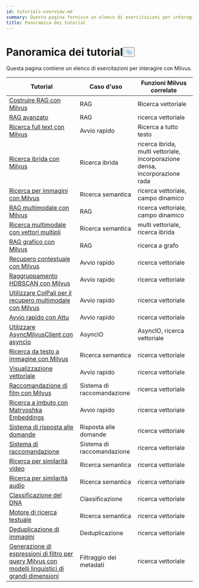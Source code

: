 ```yaml
---
id: tutorials-overview.md
summary: Questa pagina fornisce un elenco di esercitazioni per interagire con Milvus.
title: Panoramica dei tutorial
---
```

<h1 id="Tutorials-Overview" class="common-anchor-header">Panoramica dei tutorial<button data-href="#Tutorials-Overview" class="anchor-icon" translate="no">
      <svg translate="no"
        aria-hidden="true"
        focusable="false"
        height="20"
        version="1.1"
        viewBox="0 0 16 16"
        width="16"
      >
        <path
          fill="#0092E4"
          fill-rule="evenodd"
          d="M4 9h1v1H4c-1.5 0-3-1.69-3-3.5S2.55 3 4 3h4c1.45 0 3 1.69 3 3.5 0 1.41-.91 2.72-2 3.25V8.59c.58-.45 1-1.27 1-2.09C10 5.22 8.98 4 8 4H4c-.98 0-2 1.22-2 2.5S3 9 4 9zm9-3h-1v1h1c1 0 2 1.22 2 2.5S13.98 12 13 12H9c-.98 0-2-1.22-2-2.5 0-.83.42-1.64 1-2.09V6.25c-1.09.53-2 1.84-2 3.25C6 11.31 7.55 13 9 13h4c1.45 0 3-1.69 3-3.5S14.5 6 13 6z"
        ></path>
      </svg>
    </button></h1><p>Questa pagina contiene un elenco di esercitazioni per interagire con Milvus.</p>
<table>
<thead>
<tr><th>Tutorial</th><th>Caso d'uso</th><th>Funzioni Milvus correlate</th></tr>
</thead>
<tbody>
<tr><td><a href="/docs/it/build-rag-with-milvus.md">Costruire RAG con Milvus</a></td><td>RAG</td><td>Ricerca vettoriale</td></tr>
<tr><td><a href="/docs/it/how_to_enhance_your_rag.md">RAG avanzato</a></td><td>RAG</td><td>ricerca vettoriale</td></tr>
<tr><td><a href="/docs/it/full_text_search_with_milvus.md">Ricerca full text con Milvus</a></td><td>Avvio rapido</td><td>Ricerca a tutto testo</td></tr>
<tr><td><a href="/docs/it/hybrid_search_with_milvus.md">Ricerca ibrida con Milvus</a></td><td>Ricerca ibrida</td><td>ricerca ibrida, multi vettoriale, incorporazione densa, incorporazione rada</td></tr>
<tr><td><a href="/docs/it/image_similarity_search.md">Ricerca per immagini con Milvus</a></td><td>Ricerca semantica</td><td>ricerca vettoriale, campo dinamico</td></tr>
<tr><td><a href="/docs/it/multimodal_rag_with_milvus.md">RAG multimodale con Milvus</a></td><td>RAG</td><td>ricerca vettoriale, campo dinamico</td></tr>
<tr><td><a href="/docs/it/multimodal_rag_with_milvus.md">Ricerca multimodale con vettori multipli</a></td><td>Ricerca semantica</td><td>multi vettoriale, ricerca ibrida</td></tr>
<tr><td><a href="/docs/it/graph_rag_with_milvus.md">RAG grafico con Milvus</a></td><td>RAG</td><td>ricerca a grafo</td></tr>
<tr><td><a href="/docs/it/contextual_retrieval_with_milvus.md">Recupero contestuale con Milvus</a></td><td>Avvio rapido</td><td>ricerca vettoriale</td></tr>
<tr><td><a href="/docs/it/hdbscan_clustering_with_milvus.md">Raggruppamento HDBSCAN con Milvus</a></td><td>Avvio rapido</td><td>ricerca vettoriale</td></tr>
<tr><td><a href="/docs/it/use_ColPali_with_milvus.md">Utilizzare ColPali per il recupero multimodale con Milvus</a></td><td>Avvio rapido</td><td>ricerca vettoriale</td></tr>
<tr><td><a href="/docs/it/quickstart_with_attu.md">Avvio rapido con Attu</a></td><td>Avvio rapido</td><td>ricerca vettoriale</td></tr>
<tr><td><a href="/docs/it/use-async-milvus-client-with-asyncio.md">Utilizzare AsyncMilvusClient con asyncio</a></td><td>AsyncIO</td><td>AsyncIO, ricerca vettoriale</td></tr>
<tr><td><a href="/docs/it/text_image_search.md">Ricerca da testo a immagine con Milvus</a></td><td>Ricerca semantica</td><td>ricerca vettoriale</td></tr>
<tr><td><a href="/docs/it/vector_visualization.md">Visualizzazione vettoriale</a></td><td>Avvio rapido</td><td>ricerca vettoriale</td></tr>
<tr><td><a href="/docs/it/movie_recommendation_with_milvus.md">Raccomandazione di film con Milvus</a></td><td>Sistema di raccomandazione</td><td>ricerca vettoriale</td></tr>
<tr><td><a href="/docs/it/funnel_search_with_matryoshka.md">Ricerca a imbuto con Matryoshka Embeddings</a></td><td>Avvio rapido</td><td>ricerca vettoriale</td></tr>
<tr><td><a href="/docs/it/question_answering_system.md">Sistema di risposta alle domande</a></td><td>Risposta alle domande</td><td>ricerca vettoriale</td></tr>
<tr><td><a href="/docs/it/recommendation_system.md">Sistema di raccomandazione</a></td><td>Sistema di raccomandazione</td><td>ricerca vettoriale</td></tr>
<tr><td><a href="/docs/it/video_similarity_search.md">Ricerca per similarità video</a></td><td>Ricerca semantica</td><td>ricerca vettoriale</td></tr>
<tr><td><a href="/docs/it/audio_similarity_search.md">Ricerca per similarità audio</a></td><td>Ricerca semantica</td><td>ricerca vettoriale</td></tr>
<tr><td><a href="/docs/it/dna_sequence_classification.md">Classificazione del DNA</a></td><td>Classificazione</td><td>ricerca vettoriale</td></tr>
<tr><td><a href="/docs/it/text_search_engine.md">Motore di ricerca testuale</a></td><td>Ricerca semantica</td><td>ricerca vettoriale</td></tr>
<tr><td><a href="/docs/it/image_deduplication_system.md">Deduplicazione di immagini</a></td><td>Deduplicazione</td><td>ricerca vettoriale</td></tr>
<tr><td><a href="/docs/it/generating_milvus_query_filter_expressions.md">Generazione di espressioni di filtro per query Milvus con modelli linguistici di grandi dimensioni</a></td><td>Filtraggio dei metadati</td><td>ricerca vettoriale</td></tr>
</tbody>
</table>
